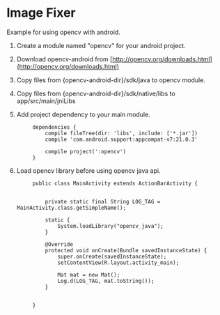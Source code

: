 # Image Fixer
Example for using opencv with android.


1. Create a module named "opencv" for your android project.

2. Download opencv-android from [http://opencv.org/downloads.html](http://opencv.org/downloads.html)
 
3. Copy files from {opencv-android-dir}/sdk/java to opencv module.

4. Copy files from {opencv-android-dir}/sdk/native/libs to app/src/main/jniLibs
 
5. Add project dependency to your main module.

            dependencies {
                compile fileTree(dir: 'libs', include: ['*.jar'])
                compile 'com.android.support:appcompat-v7:21.0.3'
        
                compile project(':opencv')
            }

6. Load opencv library before using opencv java api.
        
            public class MainActivity extends ActionBarActivity {
            
            
                private static final String LOG_TAG = MainActivity.class.getSimpleName();
            
                static {
                    System.loadLibrary("opencv_java");
                }
            
                @Override
                protected void onCreate(Bundle savedInstanceState) {
                    super.onCreate(savedInstanceState);
                    setContentView(R.layout.activity_main);
            
                    Mat mat = new Mat();
                    Log.d(LOG_TAG, mat.toString());
                }
            
            
            }
